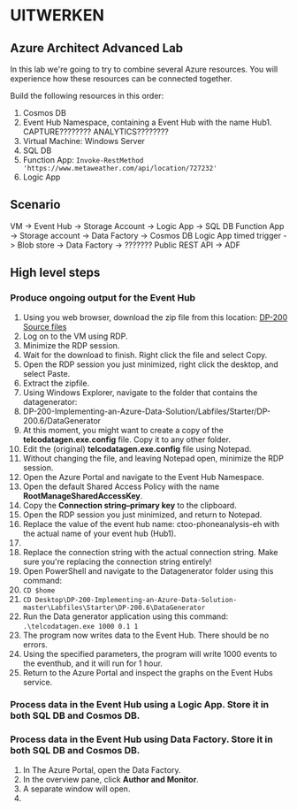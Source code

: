 # UITWERKEN
## Azure Architect Advanced Lab

In this lab we're going to try to combine several Azure resources. You will experience how these resources can be connected together.

Build the following resources in this order:
1. Cosmos DB
1. Event Hub Namespace, containing a Event Hub with the name Hub1. CAPTURE???????? ANALYTICS????????
1. Virtual Machine: Windows Server
1. SQL DB
1. Function App: ```Invoke-RestMethod 'https://www.metaweather.com/api/location/727232'```
1. Logic App

## Scenario
VM -> Event Hub -> Storage Account -> 
Logic App -> SQL DB
Function App -> Storage account -> Data Factory -> Cosmos DB
Logic App timed trigger -> Blob store -> Data Factory -> ???????
Public REST API -> ADF

## High level steps

### Produce ongoing output for the Event Hub
1. Using you web browser, download the zip file from this location: [DP-200 Source files](https://github.com/MicrosoftLearning/DP-200-Implementing-an-Azure-Data-Solution/archive/master.zip)
1. Log on to the VM using RDP.
1. Minimize the RDP session.
1. Wait for the download to finish. Right click the file and select Copy.
1. Open the RDP session you just minimized, right click the desktop, and select Paste.
1. Extract the zipfile.
1. Using Windows Explorer, navigate to the folder that contains the datagenerator:
1. DP-200-Implementing-an-Azure-Data-Solution/Labfiles/Starter/DP-200.6/DataGenerator
1. At this moment, you might want to create a copy of the **telcodatagen.exe.config** file. Copy it to any other folder.
1. Edit the (original) **telcodatagen.exe.config** file using Notepad.
1. Without changing the file, and leaving Notepad open, minimize the RDP session.
1. Open the Azure Portal and navigate to the Event Hub Namespace.
1. Open the default Shared Access Policy with the name **RootManageSharedAccessKey**.
1. Copy the **Connection string–primary key** to the clipboard.
1. Open the RDP session you just minimized, and return to Notepad.
1. Replace the value of the event hub name: ctoo-phoneanalysis-eh with the actual name of your event hub (Hub1).
1. <add key="EventHubName" value="Hub1"/>
1. Replace the connection string with the actual connection string. Make sure you're replacing the connection string entirely!
1. Open PowerShell and navigate to the Datagenerator folder using this command:
1. ```CD $home```
1. ```CD Desktop\DP-200-Implementing-an-Azure-Data-Solution-master\Labfiles\Starter\DP-200.6\DataGenerator```
1. Run the Data generator application using this command: ```.\telcodatagen.exe 1000 0.1 1```
1. The program now writes data to the Event Hub. There should be no errors.
1. Using the specified parameters, the program will write 1000 events to the eventhub, and it will run for 1 hour.
1. Return to the Azure Portal and inspect the graphs on the Event Hubs service.

### Process data in the Event Hub using a Logic App. Store it in both SQL DB and Cosmos DB.



### Process data in the Event Hub using Data Factory. Store it in both SQL DB and Cosmos DB.
1. In The Azure Portal, open the Data Factory.
1. In the overview pane, click **Author and Monitor**.
1. A separate window will open.
1. 
